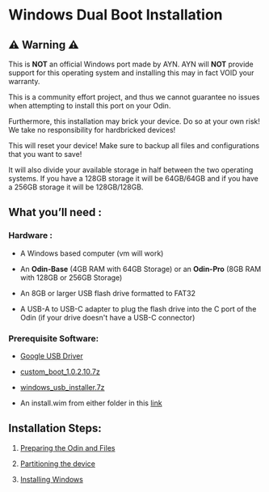 # Windows Dual Boot Installation

## ⚠️ Warning ⚠️
This is **NOT** an official Windows port made by AYN. AYN will **NOT** provide support for this operating system and installing this may in fact VOID your warranty.

This is a community effort project, and thus we cannot guarantee no issues when attempting to install this port on your Odin.

Furthermore, this installation may brick your device. Do so at your own risk! We take no responsibility for hardbricked devices!

This will reset your device! Make sure to backup all files and configurations that you want to save!

It will also divide your available storage in half between the two operating systems. If you have a 128GB storage it will be 64GB/64GB and if you have a 256GB storage it will be 128GB/128GB.

## What you’ll need :

### Hardware :

- A Windows based computer (vm will work)

- An **Odin-Base** (4GB RAM with 64GB Storage) or an **Odin-Pro** (8GB RAM with 128GB or 256GB Storage)

- An 8GB or larger USB flash drive formatted to FAT32

- A USB-A to USB-C adapter to plug the flash drive into the C port of the Odin (if your drive doesn't have a USB-C connector)

### Prerequisite Software:

- [Google USB Driver](https://developer.android.com/studio/run/win-usb)

- [custom_boot_1.0.2.10.7z](http://download.project-valhalla.com/custom_boot/custom_boot_1.0.2.10.7z)

- [windows_usb_installer.7z](http://download.project-valhalla.com/custom_boot/windows_usb_installer.7z)

- An install.wim from either folder in this [link](http://download.project-valhalla.com/windows_release/)

## Installation Steps:

1. [Preparing the Odin and Files](https://github.com/ProjectValhalla/OdinMultiBootGuides/blob/main/pages/preparing_the_odin_and_files.md)

2. [Partitioning the device](https://github.com/ProjectValhalla/OdinMultiBootGuides/blob/main/pages/partitioning_the_device.md)

3. [Installing Windows](https://github.com/ProjectValhalla/OdinMultiBootGuides/blob/main/pages/installing_windows)
